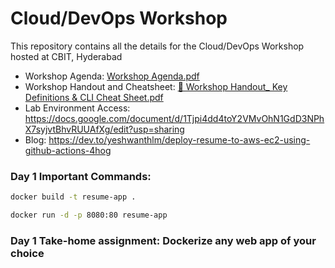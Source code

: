 # Cloud/DevOps Workshop
This repository contains all the details for the Cloud/DevOps Workshop hosted at CBIT, Hyderabad

* Workshop Agenda: [Workshop Agenda.pdf](https://github.com/user-attachments/files/19759729/Workshop.Agenda.pdf)
* Workshop Handout and Cheatsheet: [📘 Workshop Handout_ Key Definitions & CLI Cheat Sheet.pdf](https://github.com/user-attachments/files/19759737/Workshop.Handout_.Key.Definitions.CLI.Cheat.Sheet.pdf)
* Lab Environment Access: https://docs.google.com/document/d/1Tjpi4dd4toY2VMvOhN1GdD3NPhX7syjvtBhvRUUAfXg/edit?usp=sharing
* Blog: https://dev.to/yeshwanthlm/deploy-resume-to-aws-ec2-using-github-actions-4hog

### Day 1 Important Commands:

```sh
docker build -t resume-app .
```

```sh
docker run -d -p 8080:80 resume-app
```

### Day 1 Take-home assignment: Dockerize any web app of your choice



